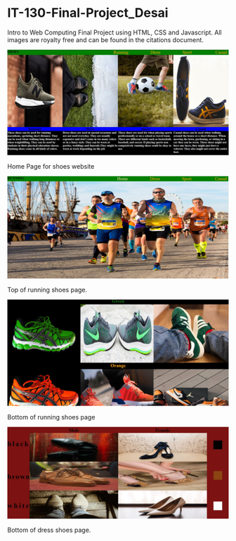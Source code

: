 # IT-130-Final-Project_Desai
Intro to Web Computing Final Project using HTML, CSS and Javascript. All images are royalty free and can be found in the citations document.

![Alt-Text](/Shoes1.JPG)

Home Page for shoes website

![Alt-Text](/Shoes2.jpg)

Top of running shoes page.

![Alt-Text](/shoes2-2.jpg)

Bottom of running shoes page

![Alt-Text](/shoes3.jpg)

Bottom of dress shoes page.
